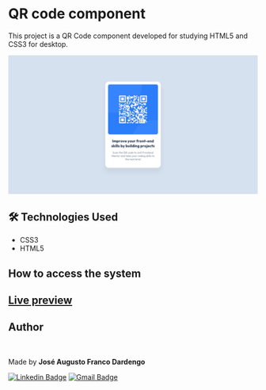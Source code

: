# QR code component

This project is a QR Code component developed for studying HTML5 and CSS3 for desktop.

![Design preview for the QR code component coding challenge](./images/desktop-design.jpg)

## 🛠 Technologies Used

- CSS3
- HTML5

## How to access the system

## [Live preview](https://jfrancodardengo.github.io/qrcode-component/)

<h2 id="autor"> Author </h2>
<img style="border-radius: 50%;" src="https://avatars1.githubusercontent.com/u/60450451?s=460&u=b5f6c306e7760f9d0b89839c5e0b6b105db684a0&v=4" width="100px;" alt=""/>

Made by **José Augusto Franco Dardengo** <br/>

[![Linkedin Badge](https://img.shields.io/badge/-José-blue?style=flat-square&logo=Linkedin&logoColor=white&link=https://www.linkedin.com/in/jose-augusto-franco-dardengo/)](https://www.linkedin.com/in/jose-augusto-franco-dardengo/)
[![Gmail Badge](https://img.shields.io/badge/-jfrancodardengo@gmail.com-c14438?style=flat-square&logo=Gmail&logoColor=white&link=mailto:jfrancodardengo@gmail.com)](mailto:jfrancodardengo@gmail.com)
